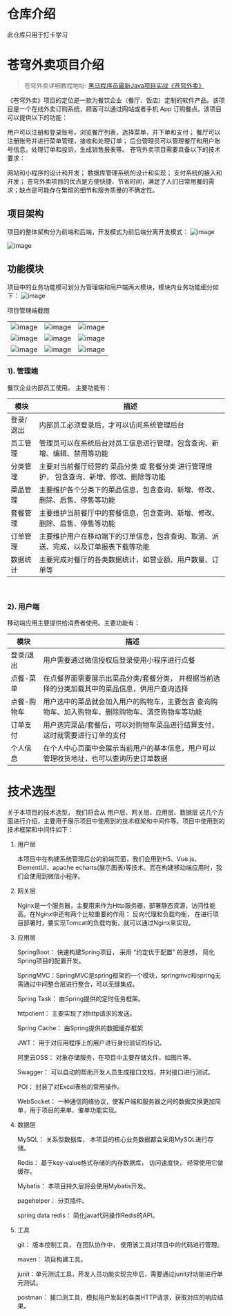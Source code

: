 # 仓库介绍
此仓库只用于打卡学习

# 苍穹外卖项目介绍

> 苍穹外卖详细教程地址: [黑马程序员最新Java项目实战《苍穹外卖》](https://www.bilibili.com/video/BV1TP411v7v6/)

《苍穹外卖》项目的定位是一款为餐饮企业（餐厅、饭店）定制的软件产品。该项目是一个在线外卖订购系统，顾客可以通过网站或者手机 App 订购餐点。该项目可以提供以下的功能：

用户可以注册和登录账号，浏览餐厅列表，选择菜单，并下单和支付；
餐厅可以注册账号并进行菜单管理，接收和处理订单；
后台管理员可以管理餐厅和用户账号信息，处理订单和投诉，生成销售报表等。
苍穹外卖项目需要具备以下的技术要求：

网站和小程序的设计和开发；
数据库管理系统的设计和实现；
支付系统的接入和开发；
苍穹外卖项目的优点是方便快捷、节省时间，满足了人们日常用餐的需求；缺点是可能存在繁琐的细节和服务质量的不确定性。

## 项目架构
项目的整体架构分为前端和后端，开发模式为前后端分离开发模式：
![image](https://github.com/Gawainren/sky-take-out/assets/101917141/cb18a44b-9185-4869-af6b-a69c1757f800)

![image](https://github.com/Gawainren/sky-take-out/assets/101917141/00cb2b29-f87a-45f6-9ec9-6253d6d27893)


## 功能模块
项目中的业务功能模可划分为管理端和用户端两大模块，模块内业务功能细分如下：
![image](https://github.com/Gawainren/sky-take-out/assets/101917141/690d80e4-91ad-4307-b1fb-5e719733c99a)



项目管理端截图

|                                                              |                                                              |                                                              |
| ------------------------------------------------------------ | ------------------------------------------------------------ | ------------------------------------------------------------ |
|![image](https://github.com/Gawainren/sky-take-out/assets/101917141/f21bc21e-2457-4b1c-b509-0a726dd159ed)|![image](https://github.com/Gawainren/sky-take-out/assets/101917141/3d205078-c96d-429d-b73e-ed7a650d5c78)|![image](https://github.com/Gawainren/sky-take-out/assets/101917141/ff34e907-ee6c-4c41-86d6-8bd4c2329866)|![image](https://github.com/Gawainren/sky-take-out/assets/101917141/0195cbb0-e972-4b1c-a4d4-917e29b268e3)|
|![image](https://github.com/Gawainren/sky-take-out/assets/101917141/68fdcc9b-3c71-43d2-8c0b-fbba34ef3cde)|![image](https://github.com/Gawainren/sky-take-out/assets/101917141/bb189ff5-4eec-435d-b496-b86268e0b39d)|![image](https://github.com/Gawainren/sky-take-out/assets/101917141/2df0ee77-b3d7-491e-b057-92ce5707e436)|![image](https://github.com/Gawainren/sky-take-out/assets/101917141/e4854152-3335-4e5c-87cd-3fd00e239ef7)|
|![image](https://github.com/Gawainren/sky-take-out/assets/101917141/ebe9a45d-2d23-44ff-acd3-474691e766cd)|![image](https://github.com/Gawainren/sky-take-out/assets/101917141/e69db599-b825-425c-9764-b6ded381ace4)|![image](https://github.com/Gawainren/sky-take-out/assets/101917141/6a100ba3-83b5-4e8c-ba66-b354402f5148)|





### 1). 管理端

餐饮企业内部员工使用。 主要功能有：

| 模块      | 描述                                                         |
| --------- | ------------------------------------------------------------ |
| 登录/退出 | 内部员工必须登录后，才可以访问系统管理后台                   |
| 员工管理  | 管理员可以在系统后台对员工信息进行管理，包含查询、新增、编辑、禁用等功能 |
| 分类管理  | 主要对当前餐厅经营的 菜品分类 或 套餐分类 进行管理维护， 包含查询、新增、修改、删除等功能 |
| 菜品管理  | 主要维护各个分类下的菜品信息，包含查询、新增、修改、删除、启售、停售等功能 |
| 套餐管理  | 主要维护当前餐厅中的套餐信息，包含查询、新增、修改、删除、启售、停售等功能 |
| 订单管理  | 主要维护用户在移动端下的订单信息，包含查询、取消、派送、完成，以及订单报表下载等功能 |
| 数据统计  | 主要完成对餐厅的各类数据统计，如营业额、用户数量、订单等     |


​	

### 2). 用户端

移动端应用主要提供给消费者使用。主要功能有：

| 模块        | 描述                                                         |
| ----------- | ------------------------------------------------------------ |
| 登录/退出   | 用户需要通过微信授权后登录使用小程序进行点餐                 |
| 点餐-菜单   | 在点餐界面需要展示出菜品分类/套餐分类， 并根据当前选择的分类加载其中的菜品信息，供用户查询选择 |
| 点餐-购物车 | 用户选中的菜品就会加入用户的购物车，主要包含 查询购物车、加入购物车、删除购物车、清空购物车等功能 |
| 订单支付    | 用户选完菜品/套餐后，可以对购物车菜品进行结算支付，这时就需要进行订单的支付 |
| 个人信息    | 在个人中心页面中会展示当前用户的基本信息，用户可以管理收货地址，也可以查询历史订单数据 |


# 技术选型

关于本项目的技术选型， 我们将会从 用户层、网关层、应用层、数据层 这几个方面进行介绍，主要用于展示项目中使用到的技术框架和中间件等。项目中使用到的技术框架和中间件如下：

1. 用户层

   本项目中在构建系统管理后台的前端页面，我们会用到H5、Vue.js、ElementUI、apache echarts(展示图表)等技术。而在构建移动端应用时，我们会使用到微信小程序。

2. 网关层

   Nginx是一个服务器，主要用来作为Http服务器，部署静态资源，访问性能高。在Nginx中还有两个比较重要的作用： 反向代理和负载均衡， 在进行项目部署时，要实现Tomcat的负载均衡，就可以通过Nginx来实现。

3. 应用层

   SpringBoot： 快速构建Spring项目， 采用 “约定优于配置” 的思想， 简化Spring项目的配置开发。

   SpringMVC：SpringMVC是spring框架的一个模块，springmvc和spring无需通过中间整合层进行整合，可以无缝集成。

   Spring Task： 由Spring提供的定时任务框架。

   httpclient： 主要实现了对http请求的发送。

   Spring Cache： 由Spring提供的数据缓存框架

   JWT： 用于对应用程序上的用户进行身份验证的标记。

   阿里云OSS： 对象存储服务，在项目中主要存储文件，如图片等。

   Swagger： 可以自动的帮助开发人员生成接口文档，并对接口进行测试。

   POI： 封装了对Excel表格的常用操作。

   WebSocket： 一种通信网络协议，使客户端和服务器之间的数据交换更加简单，用于项目的来单、催单功能实现。

4. 数据层

   MySQL： 关系型数据库， 本项目的核心业务数据都会采用MySQL进行存储。

   Redis： 基于key-value格式存储的内存数据库， 访问速度快， 经常使用它做缓存。

   Mybatis： 本项目持久层将会使用Mybatis开发。

   pagehelper： 分页插件。

   spring data redis： 简化java代码操作Redis的API。

5. 工具

   git： 版本控制工具， 在团队协作中， 使用该工具对项目中的代码进行管理。

   maven： 项目构建工具。

   junit：单元测试工具，开发人员功能实现完毕后，需要通过junit对功能进行单元测试。

   postman： 接口测工具，模拟用户发起的各类HTTP请求，获取对应的响应结果。	
   	



